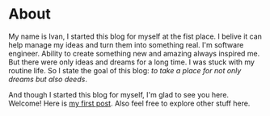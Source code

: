 # About

My name is Ivan, I started this blog for myself at the fist place. I belive it can help manage my ideas and turn them into something real. I'm software engineer. Ability to create something new and amazing always inspired me. But there were only ideas and dreams for a long time. I was stuck with my routine life. So I state the goal of this blog: *to take a place for not only dreams but also deeds*.

And though I started this blog for myself, I'm glad to see you here. Welcome! Here is [my first post](/2020/01/14/welcome.html). Also feel free to explore other stuff here.
